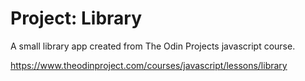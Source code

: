 

# Project: Library
A small library app created from The Odin Projects javascript course.

https://www.theodinproject.com/courses/javascript/lessons/library
